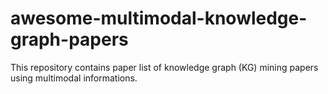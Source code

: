 # awesome-multimodal-knowledge-graph-papers
This repository contains paper list of knowledge graph (KG) mining papers using multimodal informations.
